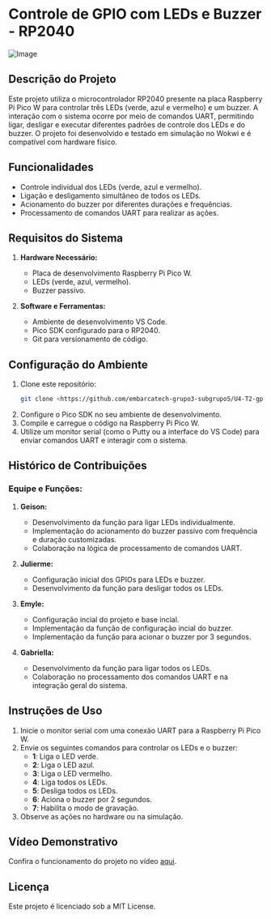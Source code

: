 # Controle de GPIO com LEDs e Buzzer - RP2040

![Image](https://github.com/user-attachments/assets/d50b85b8-d484-4839-93d8-4390087bf2cf)

## Descrição do Projeto
Este projeto utiliza o microcontrolador RP2040 presente na placa Raspberry Pi Pico W para controlar três LEDs (verde, azul e vermelho) e um buzzer. A interação com o sistema ocorre por meio de comandos UART, permitindo ligar, desligar e executar diferentes padrões de controle dos LEDs e do buzzer. O projeto foi desenvolvido e testado em simulação no Wokwi e é compatível com hardware físico.

## Funcionalidades
- Controle individual dos LEDs (verde, azul e vermelho).
- Ligação e desligamento simultâneo de todos os LEDs.
- Acionamento do buzzer por diferentes durações e frequências.
- Processamento de comandos UART para realizar as ações.

## Requisitos do Sistema
1. **Hardware Necessário:**
   - Placa de desenvolvimento Raspberry Pi Pico W.
   - LEDs (verde, azul, vermelho).
   - Buzzer passivo.

2. **Software e Ferramentas:**
   - Ambiente de desenvolvimento VS Code.
   - Pico SDK configurado para o RP2040.
   - Git para versionamento de código.

## Configuração do Ambiente
1. Clone este repositório:
   ```bash
   git clone <https://github.com/embarcatech-grupo3-subgrupo5/U4-T2-gpio-uart-control>
   ```
2. Configure o Pico SDK no seu ambiente de desenvolvimento.
3. Compile e carregue o código na Raspberry Pi Pico W.
4. Utilize um monitor serial (como o Putty ou a interface do VS Code) para enviar comandos UART e interagir com o sistema.

## Histórico de Contribuições
### **Equipe e Funções:**

1. **Geison:**
   - Desenvolvimento da função para ligar LEDs individualmente.
   - Implementação do acionamento do buzzer passivo com frequência e duração customizadas.
   - Colaboração na lógica de processamento de comandos UART.

2. **Julierme:**
   - Configuração inicial dos GPIOs para LEDs e buzzer.
   - Desenvolvimento da função para desligar todos os LEDs.

3. **Emyle:**
   - Configuração incial do projeto e base incial.
   - Implementação da função de configuração incial do buzzer.
   - Implementação da função para acionar o buzzer por 3 segundos.

4. **Gabriella:**
   - Desenvolvimento da função para ligar todos os LEDs.
   - Colaboração no processamento dos comandos UART e na integração geral do sistema.

## Instruções de Uso
1. Inicie o monitor serial com uma conexão UART para a Raspberry Pi Pico W.
2. Envie os seguintes comandos para controlar os LEDs e o buzzer:
   - **1**: Liga o LED verde.
   - **2**: Liga o LED azul.
   - **3**: Liga o LED vermelho.
   - **4**: Liga todos os LEDs.
   - **5**: Desliga todos os LEDs.
   - **6**: Aciona o buzzer por 2 segundos.
   - **7**: Habilita o modo de gravação.
3. Observe as ações no hardware ou na simulação.

## Vídeo Demonstrativo
Confira o funcionamento do projeto no vídeo [aqui](https://youtu.be/Q1Mv1HByov4).

## Licença
Este projeto é licenciado sob a MIT License.

